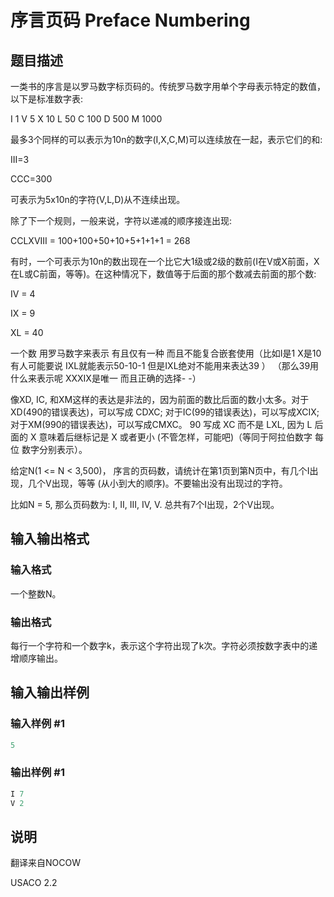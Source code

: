 # 序言页码 Preface Numbering

## 题目描述

一类书的序言是以罗马数字标页码的。传统罗马数字用单个字母表示特定的数值，以下是标准数字表:

I 1 V 5 X 10 L 50 C 100 D 500 M 1000

最多3个同样的可以表示为10n的数字(I,X,C,M)可以连续放在一起，表示它们的和:

III=3

CCC=300

可表示为5x10n的字符(V,L,D)从不连续出现。

除了下一个规则，一般来说，字符以递减的顺序接连出现:

CCLXVIII = 100+100+50+10+5+1+1+1 = 268

有时，一个可表示为10n的数出现在一个比它大1级或2级的数前(I在V或X前面，X在L或C前面，等等)。在这种情况下，数值等于后面的那个数减去前面的那个数:

IV = 4

IX = 9

XL = 40

一个数 用罗马数字来表示 有且仅有一种 而且不能复合嵌套使用（比如I是1 X是10 有人可能要说 IXL就能表示50-10-1 但是IXL绝对不能用来表达39 ） （那么39用什么来表示呢 XXXIX是唯一 而且正确的选择- -）

像XD, IC, 和XM这样的表达是非法的，因为前面的数比后面的数小太多。对于XD(490的错误表达)，可以写成 CDXC; 对于IC(99的错误表达)，可以写成XCIX; 对于XM(990的错误表达)，可以写成CMXC。 90 写成 XC 而不是 LXL, 因为 L 后面的 X 意味着后继标记是 X 或者更小 (不管怎样，可能吧)（等同于阿拉伯数字 每位 数字分别表示）。

给定N(1 <= N < 3,500)， 序言的页码数，请统计在第1页到第N页中，有几个I出现，几个V出现，等等 (从小到大的顺序)。不要输出没有出现过的字符。

比如N = 5, 那么页码数为: I, II, III, IV, V. 总共有7个I出现，2个V出现。

## 输入输出格式

### 输入格式

一个整数N。

### 输出格式

每行一个字符和一个数字k，表示这个字符出现了k次。字符必须按数字表中的递增顺序输出。

## 输入输出样例

### 输入样例 #1

```cpp
5

```
### 输出样例 #1

```cpp
I 7
V 2
```


## 说明

翻译来自NOCOW

USACO 2.2

